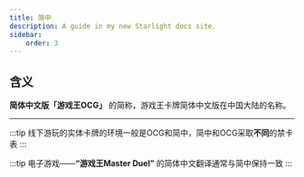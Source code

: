 ```yaml
---
title: 简中
description: A guide in my new Starlight docs site.
sidebar:
    order: 3
---
```


## 含义

**简体中文版「游戏王OCG」** 的简称，游戏王卡牌简体中文版在中国大陆的名称。

---

:::tip
线下游玩的实体卡牌的环境一般是OCG和简中，简中和OCG采取**不同**的禁卡表
:::

:::tip
电子游戏——**“游戏王Master Duel”** 的简体中文翻译通常与简中保持一致
:::
